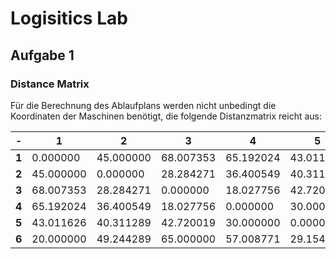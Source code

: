 # Logisitics Lab

## Aufgabe 1

### Distance Matrix
Für die Berechnung des Ablaufplans werden nicht unbedingt die Koordinaten der Maschinen benötigt, die folgende Distanzmatrix reicht aus:

| __-__ | 1         | 2         | 3         | 4         | 5         | 6         |
|-------|-----------|-----------|-----------|-----------|-----------|-----------|
| __1__ | 0.000000  | 45.000000 | 68.007353 | 65.192024 | 43.011626 | 20.000000 |
| __2__ | 45.000000 | 0.000000  | 28.284271 | 36.400549 | 40.311289 | 49.244289 |
| __3__ | 68.007353 | 28.284271 | 0.000000  | 18.027756 | 42.720019 | 65.000000 |
| __4__ | 65.192024 | 36.400549 | 18.027756 | 0.000000  | 30.000000 | 57.008771 |
| __5__ | 43.011626 | 40.311289 | 42.720019 | 30.000000 | 0.000000  | 29.154759 |
| __6__ | 20.000000 | 49.244289 | 65.000000 | 57.008771 | 29.154759 | 0.000000  |